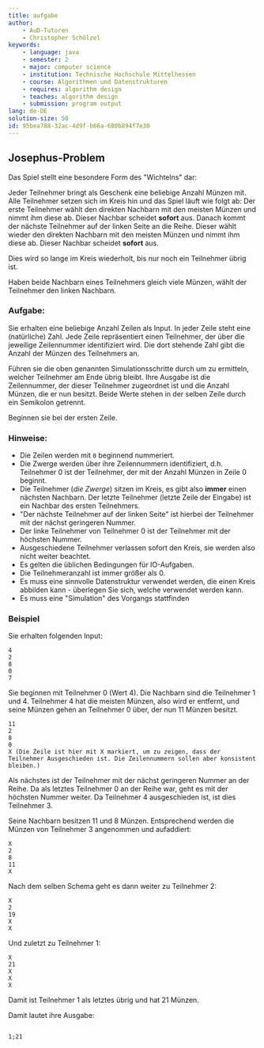 ```yaml
---
title: aufgabe
author:
    - AuD-Tutoren
    - Christopher Schölzel
keywords:
    - language: java
    - semester: 2
    - major: computer science
    - institution: Technische Hochschule Mittelhessen
    - course: Algorithmen und Datenstrukturen
    - requires: algorithm design
    - teaches: algorithm design
    - submission: program output
lang: de-DE
solution-size: 50
id: 95bea788-32ac-4d9f-b66a-680b894f7e30
---
```


## Josephus-Problem

Das Spiel stellt eine besondere Form des "Wichtelns" dar:

Jeder Teilnehmer bringt als Geschenk eine beliebige Anzahl Münzen mit.
Alle Teilnehmer setzen sich im Kreis hin und das Spiel läuft wie folgt ab:
Der erste Teilnehmer wählt den direkten Nachbarn mit den meisten Münzen und nimmt ihm diese ab. Dieser Nachbar scheidet **sofort** aus.
Danach kommt der nächste Teilnehmer auf der linken Seite an die Reihe. Dieser wählt wieder den direkten Nachbarn mit den meisten Münzen und nimmt ihm diese ab. Dieser Nachbar scheidet **sofort** aus.

Dies wird so lange im Kreis wiederholt, bis nur noch ein Teilnehmer übrig ist.

Haben beide Nachbarn eines Teilnehmers gleich viele Münzen, wählt der Teilnehmer den linken Nachbarn.

### Aufgabe:

Sie erhalten eine beliebige Anzahl Zeilen als Input. In jeder Zeile steht eine (natürliche) Zahl. Jede Zeile repräsentiert einen Teilnehmer, der über die jeweilige Zeilennummer identifiziert wird. Die dort stehende Zahl gibt die Anzahl der Münzen des Teilnehmers an.

Führen sie die oben genannten Simulationsschritte durch um zu ermitteln, welcher Teilnehmer am Ende übrig bleibt. Ihre Ausgabe ist die Zeilennummer, der dieser Teilnehmer zugeordnet ist und die Anzahl Münzen, die er nun besitzt. Beide Werte stehen in der selben Zeile durch ein Semikolon getrennt.

Beginnen sie bei der ersten Zeile.

### Hinweise:

- Die Zeilen werden mit `0` beginnend nummeriert.
- Die Zwerge werden über ihre Zeilennummern identifiziert, d.h. Teilnehmer 0 ist der Teilnehmer, der mit der Anzahl Münzen in Zeile 0 beginnt.
- Die Teilnehmer (*die Zwerge*) sitzen im Kreis, es gibt also **immer** einen nächsten Nachbarn. Der letzte Teilnehmer (letzte Zeile der Eingabe) ist ein Nachbar des ersten Teilnehmers.
- "Der nächste Teilnehmer auf der linken Seite" ist hierbei der Teilnehmer mit der nächst geringeren Nummer.
- Der linke Teilnehmer von Teilnehmer 0 ist der Teilnehmer mit der höchsten Nummer.
- Ausgeschiedene Teilnehmer verlassen sofort den Kreis, sie werden also nicht weiter beachtet.
- Es gelten die üblichen Bedingungen für IO-Aufgaben.
- Die Teilnehmeranzahl ist immer größer als 0.
- Es muss eine sinnvolle Datenstruktur verwendet werden, die einen Kreis abbilden kann - überlegen Sie sich, welche verwendet werden kann.
- Es muss eine "Simulation" des Vorgangs stattfinden

### Beispiel

Sie erhalten folgenden Input:
```
4
2
8
0
7
```

Sie beginnen mit Teilnehmer 0 (Wert 4). Die Nachbarn sind die Teilnehmer 1 und 4. Teilnehmer 4 hat die meisten Münzen, also wird er entfernt, und seine Münzen gehen an Teilnehmer 0 über, der nun 11 Münzen besitzt.

```
11
2
8
0
X (Die Zeile ist hier mit X markiert, um zu zeigen, dass der Teilnehmer Ausgeschieden ist. Die Zeilennummern sollen aber konsistent bleiben.)
```

Als nächstes ist der Teilnehmer mit der nächst geringeren Nummer an der Reihe. Da als letztes Teilnehmer 0 an der Reihe war, geht es mit der höchsten Nummer weiter. Da Teilnehmer 4 ausgeschieden ist, ist dies Teilnehmer 3.

Seine Nachbarn besitzen 11 und 8 Münzen. Entsprechend werden die Münzen von Teilnehmer 3 angenommen und aufaddiert:

```
X
2
8
11
X
```

Nach dem selben Schema geht es dann weiter zu Teilnehmer 2:

```
X
2
19
X
X
```

Und zuletzt zu Teilnehmer 1:

```
X
21
X
X
X
```

Damit ist Teilnehmer 1 als letztes übrig und hat 21 Münzen.

Damit lautet ihre Ausgabe:
```

1;21
```
